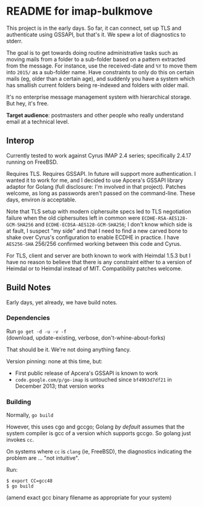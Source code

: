 # README for imap-bulkmove

This project is in the early days.  So far, it can connect, set up TLS and
authenticate using GSSAPI, but that's it.  We spew a lot of diagnostics to
stderr.

The goal is to get towards doing routine administrative tasks such as moving
mails from a folder to a sub-folder based on a pattern extracted from the
message.  For instance, use the received-date and `%Y` to move them into
`2015/` as a sub-folder name.  Have constraints to only do this on certain
mails (eg, older than a certain age), and suddenly you have a system which has
smallish current folders being re-indexed and folders with older mail.

It's no enterprise message management system with hierarchical storage.  But
hey, it's free.

**Target audience**: postmasters and other people who really understand email
at a technical level.


## Interop

Currently tested to work against Cyrus IMAP 2.4 series; specifically 2.4.17
running on FreeBSD.

Requires TLS.  Requires GSSAPI.  In future will support more authentication.
I wanted it to work for me, and I decided to use Apcera's GSSAPI library
adaptor for Golang (full disclosure: I'm involved in that project).  Patches
welcome, as long as passwords aren't passed on the command-line.  These days,
environ _is_ acceptable.

Note that TLS setup with modern ciphersuite specs led to TLS negotiation
failure when the old ciphersuites left in common were
`ECDHE-RSA-AES128-GCM-SHA256` and `ECDHE-ECDSA-AES128-GCM-SHA256`; I don't
know which side is at fault, I suspect "my side" and that I need to find a new
carved bone to shake over Cyrus's configuration to enable ECDHE in practice.
I have `AES256-SHA` 256/256 confirmed working between this code and Cyrus.

For TLS, client and server are both known to work with Heimdal 1.5.3 but I
have no reason to believe that there is any constraint either to a version of
Heimdal or to Heimdal instead of MIT.  Compatibility patches welcome.


## Build Notes

Early days, yet already, we have build notes.

### Dependencies

Run `go get -d -u -v -f`  
(download, update-existing, verbose, don't-whine-about-forks)

That should be it.  We're not doing anything fancy.

Version pinning: none at this time, but:

* First public release of Apcera's GSSAPI is known to work
* `code.google.com/p/go-imap` is untouched since `bf4993d7df21` in December 2013; that version works


### Building

Normally, `go build`

However, this uses cgo and gccgo; Golang _by default_ assumes that the system
compiler is gcc of a version which supports gccgo.  So golang just invokes `cc`.

On systems where `cc` is `clang` (ie, FreeBSD), the diagnostics indicating the problem are … "not intuitive".

Run:

```console
$ export CC=gcc48
$ go build
```

(amend exact gcc binary filename as appropriate for your system)
